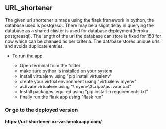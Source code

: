 <h2> URL_shortener</h2>
The given url shortener is made using the flask framework in python, the database used is postgresql. There may be a slight delay in querying the database as a shared cluster is used for database deployment(heroku-postgressql).
The length of the url the database can store is fixed for 150 for now which can be changed as per criteria. The database stores unique urls and avoids duplicate entries.
<ul>
  <li>To run the app</li>
  <ul>
    <li>Open terminal from the folder </li>
    <li>make sure python is installed on your system </li>
    <li>Install virtualenv using "pip install virtualenv"</li>
    <li>create your virtual environment using "virtualenv myenv"</li>
    <li>activate virtualenv using "\myenv\Scripts\activate.bat"</li>
    <li>Install packages required using "pip install -r requirements.txt"</li>
    <li>finally run the flask app using "flask run"</li>
  </ul>
</ul>
<h3> Or go to the deployed version </h3>
  <h4>https://url-shortener-narvar.herokuapp.com/</h4>

